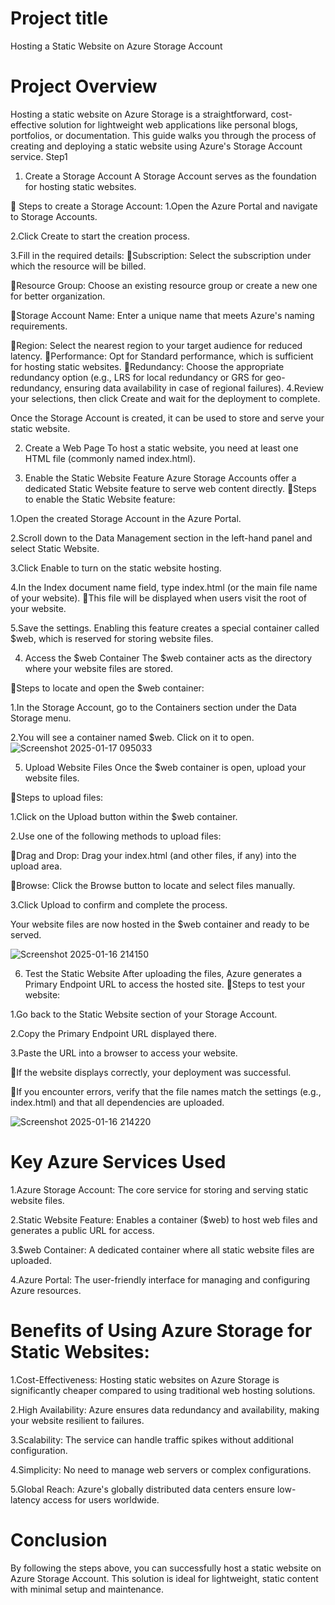 
# Project title
 Hosting a Static Website on Azure Storage Account
 # Project Overview

Hosting a static website on Azure Storage is a straightforward, cost-effective solution for lightweight web applications like personal blogs, portfolios, or documentation. This guide walks you through the process of creating and deploying a static website using Azure's Storage Account service.
Step1
1. Create a Storage Account
A Storage Account serves as the foundation for hosting static websites.

 Steps to create a Storage Account: 
1.Open the Azure Portal and navigate to Storage Accounts.

2.Click Create to start the creation process.


3.Fill in the required details: 
Subscription: Select the subscription under which the resource will be billed.

Resource Group: Choose an existing resource group or create a new one for better organization.

Storage Account Name: Enter a unique name that meets Azure's naming requirements.

Region: Select the nearest region to your target audience for reduced latency.
Performance: Opt for Standard performance, which is sufficient for hosting static websites.
Redundancy: Choose the appropriate redundancy option (e.g., LRS for local redundancy or GRS for geo-redundancy, ensuring data availability in case of regional failures).
4.Review your selections, then click Create and wait for the deployment to complete.

Once the Storage Account is created, it can be used to store and serve your static website.

2. Create a Web Page
To host a static website, you need at least one HTML file (commonly named index.html).

3. Enable the Static Website Feature
Azure Storage Accounts offer a dedicated Static Website feature to serve web content directly.
Steps to enable the Static Website feature:

1.Open the created Storage Account in the Azure Portal.

2.Scroll down to the Data Management section in the left-hand panel and select Static Website.

3.Click Enable to turn on the static website hosting.

4.In the Index document name field, type index.html (or the main file name of your website). 
This file will be displayed when users visit the root of your website.

5.Save the settings.
Enabling this feature creates a special container called $web, which is reserved for storing website files.

4. Access the $web Container
The $web container acts as the directory where your website files are stored.

Steps to locate and open the $web container: 

1.In the Storage Account, go to the Containers section under the Data Storage menu.

2.You will see a container named $web. Click on it to open.
![Screenshot 2025-01-17 095033](https://github.com/user-attachments/assets/60ebb0d7-fc4e-4b55-8d6f-e340f334d948)

5. Upload Website Files
Once the $web container is open, upload your website files.

Steps to upload files:

1.Click on the Upload button within the $web container.

2.Use one of the following methods to upload files: 

Drag and Drop: Drag your index.html (and other files, if any) into the upload area.

Browse: Click the Browse button to locate and select files manually.

3.Click Upload to confirm and complete the process.

Your website files are now hosted in the $web container and ready to be served.

![Screenshot 2025-01-16 214150](https://github.com/user-attachments/assets/8b291761-8f18-4729-9423-03ec1e29b62a)


6. Test the Static Website
After uploading the files, Azure generates a Primary Endpoint URL to access the hosted site.
Steps to test your website: 

1.Go back to the Static Website section of your Storage Account.

2.Copy the Primary Endpoint URL displayed there.

3.Paste the URL into a browser to access your website. 

If the website displays correctly, your deployment was successful.

If you encounter errors, verify that the file names match the settings (e.g., index.html) and that all dependencies are uploaded.

![Screenshot 2025-01-16 214220](https://github.com/user-attachments/assets/7856a5ef-f389-45f3-a7d6-9b4b7311a02f)

# Key Azure Services Used

1.Azure Storage Account: The core service for storing and serving static website files.

2.Static Website Feature: Enables a container ($web) to host web files and generates a public URL for access.

3.$web Container: A dedicated container where all static website files are uploaded.

4.Azure Portal: The user-friendly interface for managing and configuring Azure resources.


# Benefits of Using Azure Storage for Static Websites:
1.Cost-Effectiveness: Hosting static websites on Azure Storage is significantly cheaper compared to using traditional web hosting solutions.

2.High Availability: Azure ensures data redundancy and availability, making your website resilient to failures.

3.Scalability: The service can handle traffic spikes without additional configuration.

4.Simplicity: No need to manage web servers or complex configurations.

5.Global Reach: Azure's globally distributed data centers ensure low-latency access for users worldwide.

# Conclusion
By following the steps above, you can successfully host a static website on Azure Storage Account. This solution is ideal for lightweight, static content with minimal setup and maintenance. 
